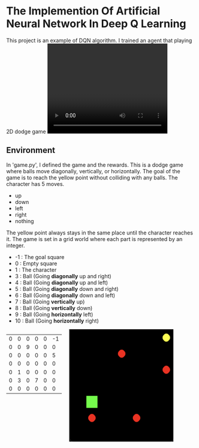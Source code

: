 # The Implemention Of Artificial Neural Network In Deep Q Learning

This project is an example of DQN algorithm. I trained an agent that playing 2D dodge game
<video width="320" height="240" controls>
  <source src="Pics/video1.mp4" type="video/mp4">
  Your browser doesn't support this.
</video>


## Environment
In 'game.py', I defined the game and the rewards. This is a dodge game where balls move diagonally, vertically, or horizontally. The goal of the game is to reach the yellow point without colliding with any balls.
The character has 5 moves. 
* up
* down
* left
* right
* nothing

The yellow point always stays in the same place until the character reaches it. The game is set in a grid world where each part is represented by an integer.
* -1 : The goal square
* 0 : Empty square
* 1 : The character
* 3 : Ball (Going **diagonally** up and right)
* 4 : Ball (Going **diagonally** up and left)
* 5 : Ball (Going **diagonally** down and right)
* 6 : Ball (Going **diagonally** down and left)
* 7 : Ball (Going **vertically** up)
* 8 : Ball (Going **vertically** down)
* 9 : Ball (Going **horizontally** left)
* 10 : Ball (Going **horizontally** right)

<div style="display: flex; align-items: flex-start;">
    <div style="margin-right: 20px;">
        <table>
            <tr>
                <td>0</td>
                <td>0</td>
                <td>0</td>
                <td>0</td>
                <td>0</td>
                <td>-1</td>
            </tr>
            <tr>
                <td>0</td>
                <td>0</td>
                <td>9</td>
                <td>0</td>
                <td>0</td>
                <td>0</td>
            </tr>
            <tr>
                <td>0</td>
                <td>0</td>
                <td>0</td>
                <td>0</td>
                <td>0</td>
                <td>5</td>
            </tr>
            <tr>
                <td>0</td>
                <td>0</td>
                <td>0</td>
                <td>0</td>
                <td>0</td>
                <td>0</td>
            </tr>
            <tr>
                <td>0</td>
                <td>1</td>
                <td>0</td>
                <td>0</td>
                <td>0</td>
                <td>0</td>
            </tr>
            <tr>
                <td>0</td>
                <td>3</td>
                <td>0</td>
                <td>7</td>
                <td>0</td>
                <td>0</td>
            </tr>
            <tr>
                <td>0</td>
                <td>0</td>
                <td>0</td>
                <td>0</td>
                <td>0</td>
                <td>0</td>
            </tr>
        </table>
    </div>
    <div>
        <img src="Pics/pic1.png" alt="pic1" width="278" height="300"/>
    </div>
</div>



